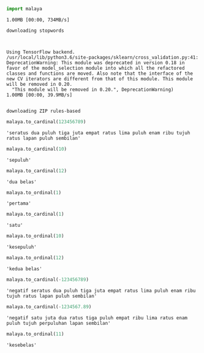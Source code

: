 

```python
import malaya
```

    1.00MB [00:00, 734MB/s]                    

    downloading stopwords



    Using TensorFlow backend.
    /usr/local/lib/python3.6/site-packages/sklearn/cross_validation.py:41: DeprecationWarning: This module was deprecated in version 0.18 in favor of the model_selection module into which all the refactored classes and functions are moved. Also note that the interface of the new CV iterators are different from that of this module. This module will be removed in 0.20.
      "This module will be removed in 0.20.", DeprecationWarning)
    1.00MB [00:00, 39.9MB/s]                   


    downloading ZIP rules-based



```python
malaya.to_cardinal(123456789)
```




    'seratus dua puluh tiga juta empat ratus lima puluh enam ribu tujuh ratus lapan puluh sembilan'




```python
malaya.to_cardinal(10)
```




    'sepuluh'




```python
malaya.to_cardinal(12)
```




    'dua belas'




```python
malaya.to_ordinal(1)
```




    'pertama'




```python
malaya.to_cardinal(1)
```




    'satu'




```python
malaya.to_ordinal(10)
```




    'kesepuluh'




```python
malaya.to_ordinal(12)
```




    'kedua belas'




```python
malaya.to_cardinal(-123456789)
```




    'negatif seratus dua puluh tiga juta empat ratus lima puluh enam ribu tujuh ratus lapan puluh sembilan'




```python
malaya.to_cardinal(-1234567.89)
```




    'negatif satu juta dua ratus tiga puluh empat ribu lima ratus enam puluh tujuh perpuluhan lapan sembilan'




```python
malaya.to_ordinal(11)
```




    'kesebelas'




```python

```
